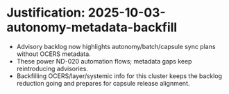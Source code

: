 # Justification: 2025-10-03-autonomy-metadata-backfill

- Advisory backlog now highlights autonomy/batch/capsule sync plans without OCERS metadata.
- These power ND-020 automation flows; metadata gaps keep reintroducing advisories.
- Backfilling OCERS/layer/systemic info for this cluster keeps the backlog reduction going and prepares for capsule release alignment.
